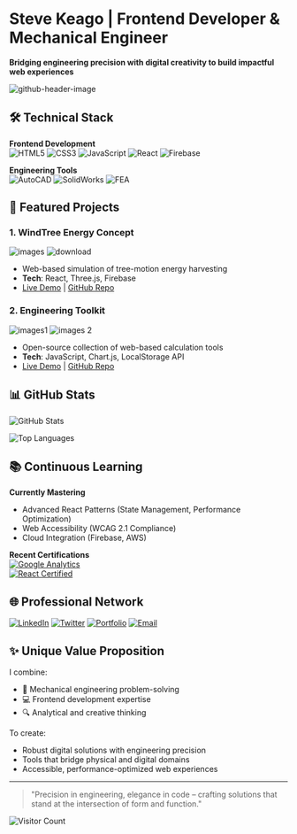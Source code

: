 # Steve Keago | Frontend Developer & Mechanical Engineer

**Bridging engineering precision with digital creativity to build impactful web experiences**

![github-header-image](https://github.com/user-attachments/assets/8d9ecbd3-1ba5-4c0e-8453-1e7afeb355f9)

## 🛠 Technical Stack

**Frontend Development**  
![HTML5](https://img.shields.io/badge/-HTML5-E34F26?logo=html5&logoColor=white)
![CSS3](https://img.shields.io/badge/-CSS3-1572B6?logo=css3&logoColor=white)
![JavaScript](https://img.shields.io/badge/-JavaScript-F7DF1E?logo=javascript&logoColor=black)
![React](https://img.shields.io/badge/-React-61DAFB?logo=react&logoColor=black)
![Firebase](https://img.shields.io/badge/-Firebase-FFCA28?logo=firebase&logoColor=black)

**Engineering Tools**  
![AutoCAD](https://img.shields.io/badge/-AutoCAD-0696D7?logo=autodesk&logoColor=white)
![SolidWorks](https://img.shields.io/badge/-SolidWorks-DA1F26?logo=dassaultsystemes&logoColor=white)
![FEA](https://img.shields.io/badge/-FEA%20Analysis-008080?logo=ansys&logoColor=white)

## 🚀 Featured Projects

### 1. WindTree Energy Concept
  ![images](https://github.com/user-attachments/assets/70519b4e-1a85-4079-be5e-3dc54b93202b)
![download](https://github.com/user-attachments/assets/69f43a6d-1633-4718-9aac-b57c676131b0)

- Web-based simulation of tree-motion energy harvesting
- **Tech**: React, Three.js, Firebase
- [Live Demo](https://) | [GitHub Repo](https://)

### 2. Engineering Toolkit
![images1](https://github.com/user-attachments/assets/6e1e86a9-330c-43ca-8f42-ed6dba94ace4)
![images 2](https://github.com/user-attachments/assets/5356377d-0d36-4c70-a92a-4468240059ad)

- Open-source collection of web-based calculation tools
- **Tech**: JavaScript, Chart.js, LocalStorage API
- [Live Demo](https://) | [GitHub Repo](https://)

## 📊 GitHub Stats

![GitHub Stats](https://github-readme-stats.vercel.app/api?username=developerstevekeago&show_icons=true&theme=dark)

![Top Languages](https://github-readme-stats.vercel.app/api/top-langs/?username=developerstevekeago&layout=compact&theme=dark)

## 📚 Continuous Learning

**Currently Mastering**  
- Advanced React Patterns (State Management, Performance Optimization)
- Web Accessibility (WCAG 2.1 Compliance)
- Cloud Integration (Firebase, AWS)

**Recent Certifications**  
[![Google Analytics](https://img.shields.io/badge/Google%20Analytics-E37400?logo=googleanalytics&logoColor=white)](https://)  
[![React Certified](https://img.shields.io/badge/React%20Certified-61DAFB?logo=react&logoColor=black)](https://)

## 🌐 Professional Network

[![LinkedIn](https://img.shields.io/badge/LinkedIn-0077B5?logo=linkedin&logoColor=white)](https://www.linkedin.com/in/steve-keago/)
[![Twitter](https://img.shields.io/badge/Twitter-1DA1F2?logo=twitter&logoColor=white)](https://x.com/meeee_iss_coool)
[![Portfolio](https://img.shields.io/badge/Portfolio-FF7139?logo=firefox&logoColor=white)](https://) *<!-- Add portfolio link -->*
[![Email](https://img.shields.io/badge/Email-D14836?logo=gmail&logoColor=white)](mailto:keagosteve@gmail.com)

## ✨ Unique Value Proposition

I combine:
- 🎯 Mechanical engineering problem-solving
- 💻 Frontend development expertise
- 🔍 Analytical and creative thinking

To create:
- Robust digital solutions with engineering precision
- Tools that bridge physical and digital domains
- Accessible, performance-optimized web experiences

---

> "Precision in engineering, elegance in code – crafting solutions that stand at the intersection of form and function."

![Visitor Count](https://visitor-badge.laobi.icu/badge?page_id=developerstevekeago.developerstevekeago)
